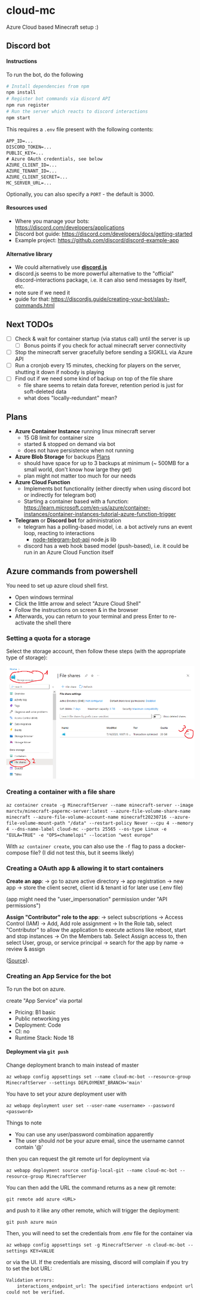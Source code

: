 # cloud-mc

Azure Cloud based Minecraft setup :)

## Discord bot

#### Instructions

To run the bot, do the following

```bash
# Install dependencies from npm
npm install
# Register bot commands via discord API
npm run register
# Run the server which reacts to discord interactions
npm start
```

This requires a `.env` file present with the following contents:

```
APP_ID=...
DISCORD_TOKEN=...
PUBLIC_KEY=...
# Azure OAuth credentials, see below
AZURE_CLIENT_ID=...
AZURE_TENANT_ID=...
AZURE_CLIENT_SECRET=...
MC_SERVER_URL=...
```

Optionally, you can also specify a `PORT` - the default is 3000.

#### Resources used 
- Where you manage your bots: https://discord.com/developers/applications
- Discord bot guide: https://discord.com/developers/docs/getting-started
- Example project: https://github.com/discord/discord-example-app

#### Alternative library
- We could alternatively use [**discord.js**](https://www.npmjs.com/package/discord.js)
- discord.js seems to be more powerful alternative to the "official" discord-interactions package, i.e. it can also send messages by itself, etc.
- note sure if we need it
- guide for that: https://discordjs.guide/creating-your-bot/slash-commands.html

## Next TODOs

- [ ] Check & wait for container startup (via status call) until the server is up
  - [ ] Bonus points if you check for actual minecraft server connectivity
- [ ] Stop the minecraft server gracefully before sending a SIGKILL via Azure API
- [ ] Run a cronjob every 15 minutes, checking for players on the server, shutting it down if nobody is playing
- [ ] Find out if we need some kind of backup on top of the file share
  - file share seems to retain data forever, retention period is just for soft-deleted data
  - what does "locally-redundant" mean?

## Plans
- **Azure Container Instance** running linux minecraft server
  - 15 GB limit for container size
  - started & stopped on demand via bot
  - does not have persistence when not running
- **Azure Blob Storage** for backups [Plans](https://learn.microsoft.com/en-us/azure/storage/blobs/access-tiers-overview?tabs=azure-portal)
  - should have space for up to 3 backups at minimum (~ 500MB for a small world, don't know how large they get)
  - plan might not matter too much for our needs
- **Azure Cloud Function**
  - Implements bot functionality (either directly when using discord bot or indirectly for telegram bot)
  - Starting a container based with a function: https://learn.microsoft.com/en-us/azure/container-instances/container-instances-tutorial-azure-function-trigger
- **Telegram** or **Discord bot** for administration
  - telegram has a polling-based model, i.e. a bot actively runs an event loop, reacting to interactions
    - [node-telegram-bot-api](https://www.npmjs.com/package/node-telegram-bot-api) node.js lib
  - discord has a web hook based model (push-based), i.e. it could be run in an Azure Cloud Function itself

## Azure commands from powershell

You need to set up azure cloud shell first.

- Open windows terminal
- Click the little arrow and select "Azure Cloud Shell"
- Follow the instructions on screen & in the browser
- Afterwards, you can return to your terminal and press Enter to re-activate the shell there

### Setting a quota for a storage

Select the storage account, then follow these steps (with the appropriate type of storage):

![](img/howto-set-quota.png)

### Creating a container with a file share

```
az container create -g MinecraftServer --name minecraft-server --image marctv/minecraft-papermc-server:latest --azure-file-volume-share-name minecraft --azure-file-volume-account-name minecraft20230716 --azure-file-volume-mount-path "/data" --restart-policy Never --cpu 4 --memory 4 --dns-name-label cloud-mc --ports 25565 --os-type Linux -e "EULA=TRUE" -e "OPS=chamelopi" --location "west europe"
```

With `az container create`, you can also use the `-f` flag to pass a docker-compose file? (I did not test this, but it seems likely)

### Creating a OAuth app & allowing it to start containers

**Create an app**:
-> go to azure active directory
-> app registration
-> new app
-> store the client secret, client id & tenant id for later use (.env file)

(app might need the "user_impersonation" permission under "API permissions")

**Assign "Contributor" role to the app**:
-> select subscriptions
-> Access Control (IAM)
-> Add, Add role assignment
-> In the Role tab, select "Contributor" to allow the application to execute actions like reboot, start and stop instances
-> On the Members tab. Select Assign access to, then select User, group, or service principal
-> search for the app by name
-> review & assign

([Source](https://learn.microsoft.com/en-us/azure/active-directory/develop/howto-create-service-principal-portal)).

### Creating an App Service for the bot

To run the bot on azure.

create "App Service" via portal
- Pricing: B1 basic
- Public networking yes
- Deployment: Code
- CI: no
- Runtime Stack: Node 18

#### Deployment via `git push`

Change deployment branch to main instead of master

```
az webapp config appsettings set --name cloud-mc-bot --resource-group MinecraftServer --settings DEPLOYMENT_BRANCH='main'
```

You have to set your azure deployment user with

```
az webapp deployment user set --user-name <username> --password <password>
```

Things to note
- You can use any user/password combination apparently
- The user should *not* be your azure email, since the username cannot contain '@'


then you can request the git remote url for deployment via

```
az webapp deployment source config-local-git --name cloud-mc-bot --resource-group MinecraftServer
```

You can then add the URL the command returns as a new git remote:

```
git remote add azure <URL>
```

and push to it like any other remote, which will trigger the deployment:

```
git push azure main
```

Then, you will need to set the credentials from .env file for the container via

```
az webapp config appsettings set -g MinecraftServer -n cloud-mc-bot --settings KEY=VALUE
```

or via the UI. If the credentials are missing, discord will complain if you try to set the bot URL:

```
Validation errors:
    interactions_endpoint_url: The specified interactions endpoint url could not be verified.
```